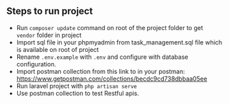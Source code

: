## Steps to run project

- Run `composer update` command on root of the project folder to get `vendor` folder in project
- Import sql file in your phpmyadmin from task_management.sql file which is available on root of project
- Rename `.env.example` with `.env` and configure with database configuration.
- Import postman collection from this link to in your postman:
https://www.getpostman.com/collections/becdc9cd738dbbaa05ee
- Run laravel project with `php artisan serve`
- Use postman collection  to test Restful apis.




